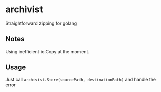 # archivist
Straightforward zipping for golang

## Notes
Using inefficient io.Copy at the moment.

## Usage
Just call `archivist.Store(sourcePath, destinationPath)` and handle the error
